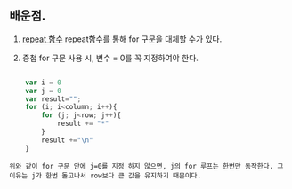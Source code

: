 ## 배운점.
1. [repeat 함수](https://developer.mozilla.org/en-US/docs/Web/JavaScript/Reference/Global_Objects/String/repeat)
   repeat함수를 통해 for 구문을 대체할 수가 있다.

2. 중첩 for 구문 사용 시, 변수 = 0를 꼭 지정하여야 한다.
   
```javascript

    var i = 0
    var j = 0
    var result="";
    for (i; i<column; i++){
        for (j; j<row; j++){
            result += "*"
        }
        result +="\n"
    }
```
    위와 같이 for 구문 안에 j=0를 지정 하지 않으면, j의 for 루프는 한번만 동작한다. 그 이유는 j가 한번 돌고나서 row보다 큰 값을 유지하기 때문이다.